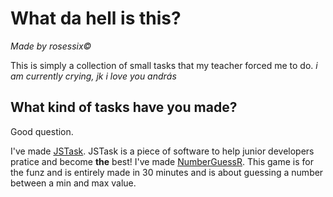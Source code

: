 # What da hell is this?
*Made by rosessix©️*

This is simply a collection of small tasks that my teacher forced me to do. *i am currently crying, jk i love you andrás*

## What kind of tasks have you made?
Good question.

I've made [JSTask](https://github.com/rosessix/JSPratice/tree/main/jstask). JSTask is a piece of software to help junior developers pratice and become **the** best!
I've made [NumberGuessR](https://github.com/rosessix/JSPratice/tree/main/numberguesser). This game is for the funz and is entirely made in 30 minutes and is about guessing a number between a min and max value.

